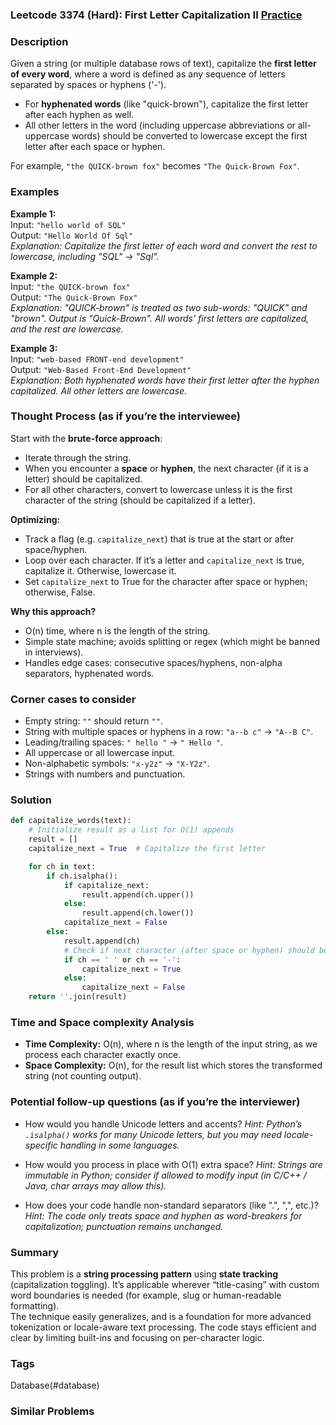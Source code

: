 ### Leetcode 3374 (Hard): First Letter Capitalization II [Practice](https://leetcode.com/problems/first-letter-capitalization-ii)

### Description  
Given a string (or multiple database rows of text), capitalize the **first letter of every word**, where a word is defined as any sequence of letters separated by spaces or hyphens ('-').  
- For **hyphenated words** (like "quick-brown"), capitalize the first letter after each hyphen as well.  
- All other letters in the word (including uppercase abbreviations or all-uppercase words) should be converted to lowercase except the first letter after each space or hyphen.

For example, `"the QUICK-brown fox"` becomes `"The Quick-Brown Fox"`.


### Examples  

**Example 1:**  
Input: `"hello world of SQL"`  
Output: `"Hello World Of Sql"`  
*Explanation: Capitalize the first letter of each word and convert the rest to lowercase, including "SQL" → "Sql".*

**Example 2:**  
Input: `"the QUICK-brown fox"`  
Output: `"The Quick-Brown Fox"`  
*Explanation: "QUICK-brown" is treated as two sub-words: "QUICK" and "brown". Output is "Quick-Brown". All words' first letters are capitalized, and the rest are lowercase.*

**Example 3:**  
Input: `"web-based FRONT-end development"`  
Output: `"Web-Based Front-End Development"`  
*Explanation: Both hyphenated words have their first letter after the hyphen capitalized. All other letters are lowercase.*


### Thought Process (as if you’re the interviewee)  

Start with the **brute-force approach**:
- Iterate through the string.
- When you encounter a **space** or **hyphen**, the next character (if it is a letter) should be capitalized.
- For all other characters, convert to lowercase unless it is the first character of the string (should be capitalized if a letter).

**Optimizing:**
- Track a flag (e.g. `capitalize_next`) that is true at the start or after space/hyphen.
- Loop over each character. If it’s a letter and `capitalize_next` is true, capitalize it. Otherwise, lowercase it.
- Set `capitalize_next` to True for the character after space or hyphen; otherwise, False.

**Why this approach?**
- O(n) time, where n is the length of the string.
- Simple state machine; avoids splitting or regex (which might be banned in interviews).
- Handles edge cases: consecutive spaces/hyphens, non-alpha separators, hyphenated words.

### Corner cases to consider  
- Empty string: `""` should return `""`.
- String with multiple spaces or hyphens in a row: `"a--b c"` → `"A--B C"`.
- Leading/trailing spaces: `" hello "` → `" Hello "`.
- All uppercase or all lowercase input.
- Non-alphabetic symbols: `"x-y2z"` → `"X-Y2z"`.
- Strings with numbers and punctuation.


### Solution

```python
def capitalize_words(text):
    # Initialize result as a list for O(1) appends
    result = []
    capitalize_next = True  # Capitalize the first letter

    for ch in text:
        if ch.isalpha():
            if capitalize_next:
                result.append(ch.upper())
            else:
                result.append(ch.lower())
            capitalize_next = False
        else:
            result.append(ch)
            # Check if next character (after space or hyphen) should be capitalized
            if ch == ' ' or ch == '-':
                capitalize_next = True
            else:
                capitalize_next = False
    return ''.join(result)
```

### Time and Space complexity Analysis  

- **Time Complexity:** O(n), where n is the length of the input string, as we process each character exactly once.
- **Space Complexity:** O(n), for the result list which stores the transformed string (not counting output).


### Potential follow-up questions (as if you’re the interviewer)  

- How would you handle Unicode letters and accents?
  *Hint: Python’s `.isalpha()` works for many Unicode letters, but you may need locale-specific handling in some languages.*

- How would you process in place with O(1) extra space?
  *Hint: Strings are immutable in Python; consider if allowed to modify input (in C/C++ / Java, char arrays may allow this).*

- How does your code handle non-standard separators (like ".", ",", etc.)?
  *Hint: The code only treats space and hyphen as word-breakers for capitalization; punctuation remains unchanged.*


### Summary
This problem is a **string processing pattern** using **state tracking** (capitalization toggling). It’s applicable wherever “title-casing” with custom word boundaries is needed (for example, slug or human-readable formatting).  
The technique easily generalizes, and is a foundation for more advanced tokenization or locale-aware text processing. The code stays efficient and clear by limiting built-ins and focusing on per-character logic.

### Tags
Database(#database)

### Similar Problems
